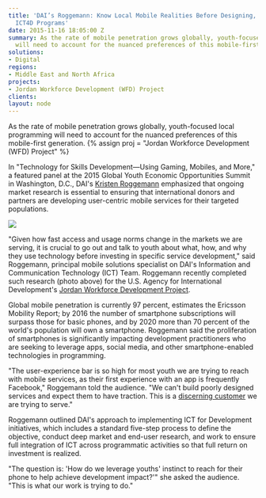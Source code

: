 ```yaml
---
title: 'DAI’s Roggemann: Know Local Mobile Realities Before Designing, Implementing
  ICT4D Programs'
date: 2015-11-16 18:05:00 Z
summary: As the rate of mobile penetration grows globally, youth-focused local programming
  will need to account for the nuanced preferences of this mobile-first generation.
solutions:
- Digital
regions:
- Middle East and North Africa
projects:
- Jordan Workforce Development (WFD) Project
clients: 
layout: node
---
```


As the rate of mobile penetration grows globally, youth-focused local programming will need to account for the nuanced preferences of this mobile-first generation.
{% assign proj = "Jordan Workforce Development (WFD) Project" %}

In "Technology for Skills Development—Using Gaming, Mobiles, and More," a featured panel at the 2015 Global Youth Economic Opportunities Summit in Washington, D.C., DAI's [Kristen Roggemann][1] emphasized that ongoing market research is essential to ensuring that international donors and partners are developing user-centric mobile services for their targeted populations.

![][2]

"Given how fast access and usage norms change in the markets we are serving, it is crucial to go out and talk to youth about what, how, and why they use technology before investing in specific service development," said Roggemann, principal mobile solutions specialist on DAI's Information and Communication Technology (ICT) Team. Roggemann recently completed such research (photo above) for the U.S. Agency for International Development's [Jordan Workforce Development Project][3].

Global mobile penetration is currently 97 percent, estimates the Ericsson Mobility Report; by 2016 the number of smartphone subscriptions will surpass those for basic phones, and by 2020 more than 70 percent of the world's population will own a smartphone. Roggemann said the proliferation of smartphones is significantly impacting development practitioners who are seeking to leverage apps, social media, and other smartphone-enabled technologies in programming.

"The user-experience bar is so high for most youth we are trying to reach with mobile services, as their first experience with an app is frequently Facebook," Roggemann told the audience. "We can't build poorly designed services and expect them to have traction. This is a [discerning customer][4] we are trying to serve."

Roggemann outlined DAI's approach to implementing ICT for Development initiatives, which includes a standard five-step process to define the objective, conduct deep market and end-user research, and work to ensure full integration of ICT across programmatic activities so that full return on investment is realized.

"The question is: 'How do we leverage youths' instinct to reach for their phone to help achieve development impact?'" she asked the audience. "This is what our work is trying to do."

[1]: /who-we-are/our-team/kristen-roggemann
[2]: /assets/images/news/DAI-News----Roggemann-pic-1.jpg
[3]: /our-work/projects/jordan-workforce-development-wfd-project
[4]: http://www.ictworks.org/2015/11/11/guess-which-communications-platform-youth-prefer-to-use-today/?utm_source=ICTworks&utm_campaign=5446792d6e-MC-RSS-Email&utm_medium=email&utm_term=0_0814c7961e-5446792d6e-48224181
